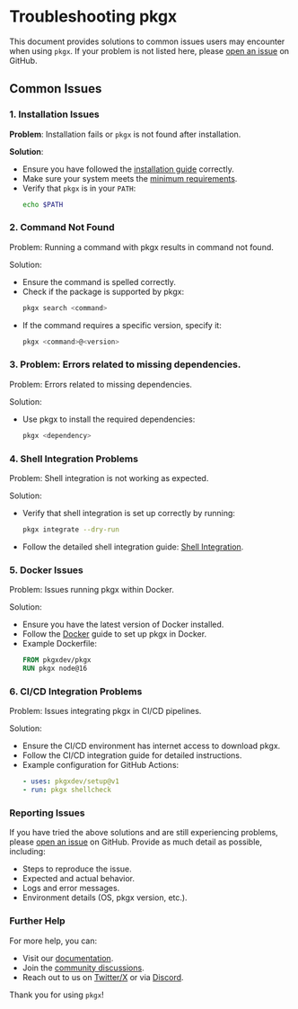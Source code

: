 # Troubleshooting pkgx

This document provides solutions to common issues users may encounter when using `pkgx`. If your problem is not listed here, please [open an issue](https://github.com/pkgxdev/pkgx/issues) on GitHub.

## Common Issues

### 1. Installation Issues

**Problem**: Installation fails or `pkgx` is not found after installation.

**Solution**:
- Ensure you have followed the [installation guide](https://docs.pkgx.sh/installing-w-out-brew) correctly.
- Make sure your system meets the [minimum requirements](https://docs.pkgx.sh/requirements).
- Verify that `pkgx` is in your `PATH`:
  ```bash
  echo $PATH

### 2. Command Not Found
Problem: Running a command with pkgx results in command not found.

Solution:

- Ensure the command is spelled correctly.
- Check if the package is supported by pkgx:
    ```bash
    pkgx search <command>
    ```
- If the command requires a specific version, specify it:
    ```bash
    pkgx <command>@<version>
    ```

### 3. Problem: Errors related to missing dependencies.
Problem: Errors related to missing dependencies.

Solution:

- Use pkgx to install the required dependencies:
    ```bash
    pkgx <dependency>
    ```

### 4.  Shell Integration Problems
Problem: Shell integration is not working as expected.

Solution:

- Verify that shell integration is set up correctly by running:
    ```bash
    pkgx integrate --dry-run
    ```
- Follow the detailed shell integration guide: [Shell Integration](https://docs.pkgx.sh/using-pkgx/shell-integration).

### 5.  Docker Issues
Problem: Issues running pkgx within Docker.

Solution:

- Ensure you have the latest version of Docker installed.
- Follow the [Docker](https://docs.pkgx.sh/docker) guide to set up pkgx in Docker.
- Example Dockerfile:
    ```dockerfile
    FROM pkgxdev/pkgx
    RUN pkgx node@16
    ```

### 6. CI/CD Integration Problems
Problem: Issues integrating pkgx in CI/CD pipelines.

Solution:

- Ensure the CI/CD environment has internet access to download pkgx.
- Follow the CI/CD integration guide for detailed instructions.
- Example configuration for GitHub Actions:
    ```yaml
    - uses: pkgxdev/setup@v1
    - run: pkgx shellcheck
    ```

### Reporting Issues
If you have tried the above solutions and are still experiencing problems, please [open an issue](https://github.com/pkgxdev/pkgx/issues) on GitHub. Provide as much detail as possible, including:

- Steps to reproduce the issue.
- Expected and actual behavior.
- Logs and error messages.
- Environment details (OS, pkgx version, etc.).

### Further Help
For more help, you can:

- Visit our [documentation](https://docs.pkgx.sh/).
- Join the [community discussions](https://github.com/pkgxdev/pkgx/discussions).
- Reach out to us on [Twitter/X](https://x.com/pkgxdev) or via [Discord](https://discord.gg/w2YXwbZj).

Thank you for using `pkgx`!

